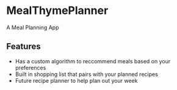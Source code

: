 # MealThymePlanner
A Meal Planning App

## Features
* Has a custom algorithm to reccommend meals based on your preferences
* Built in shopping list that pairs with your planned recipes
* Future recipe planner to help plan out your week
  
